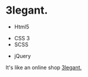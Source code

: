 # 3legant.
- Html5
* CSS 3
* SCSS
+ jQuery

It's like an online shop [3legant.](https://xoliss.github.io/3legant./)

